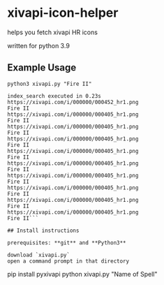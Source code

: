 # xivapi-icon-helper
helps you fetch xivapi HR icons

written for python 3.9

## Example Usage
`python3 xivapi.py "Fire II"`

```
index_search executed in 0.23s
https://xivapi.com/i/000000/000452_hr1.png
Fire II
https://xivapi.com/i/000000/000405_hr1.png
Fire II
https://xivapi.com/i/000000/000405_hr1.png
Fire II
https://xivapi.com/i/000000/000405_hr1.png
Fire II
https://xivapi.com/i/000000/000405_hr1.png
Fire II
https://xivapi.com/i/000000/000405_hr1.png
Fire II
https://xivapi.com/i/000000/000405_hr1.png
Fire II
https://xivapi.com/i/000000/000405_hr1.png
Fire II
https://xivapi.com/i/000000/000405_hr1.png
Fire II
https://xivapi.com/i/000000/000405_hr1.png
Fire II```

## Install instructions

prerequisites: **git** and **Python3**

download `xivapi.py`
open a command prompt in that directory

```
pip install pyxivapi
python xivapi.py "Name of Spell"
```
